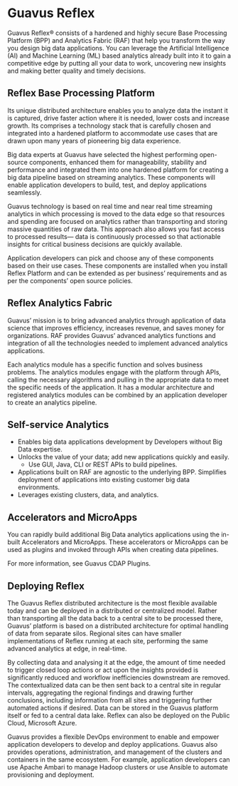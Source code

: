# Guavus Reflex

Guavus Reflex® consists of a hardened and highly secure Base Processing Platform (BPP) and Analytics Fabric (RAF) that help you transform the way you design big data applications. You can leverage the Artificial Intelligence (AI) and Machine Learning (ML) based analytics already built into it to gain a competitive edge by putting all your data to work, uncovering new insights and making better quality and timely decisions.

## Reflex Base Processing Platform

Its unique distributed architecture enables you to analyze data the instant it is captured, drive faster action where it is needed, lower costs and increase growth. Its comprises a technology stack that is carefully chosen and integrated into a hardened platform to accommodate use cases that are drawn upon many years of pioneering big data experience.

Big data experts at Guavus have selected the highest performing open-source components, enhanced them for manageability, stability and performance and integrated them into one hardened platform for creating a big data pipeline based on streaming analytics. These components will enable application developers to build, test, and deploy applications seamlessly.

Guavus technology is based on real time and near real time streaming analytics in which processing is moved to the data edge so that resources and spending are focused on analytics rather than transporting and storing massive quantities of raw data. This approach also allows you fast access to processed results— data is continuously processed so that actionable insights for critical business decisions are quickly available.

Application developers can pick and choose any of these components based on their use cases. These components are installed when you install Reflex Platform and can be extended as per business’ requirements and as per the components’ open source policies.

## Reflex Analytics Fabric

Guavus’ mission is to bring	advanced analytics through application of data science that improves efficiency, increases revenue, and saves money for organizations. RAF provides Guavus’ advanced analytics functions and integration of all the technologies needed to implement advanced analytics applications.

Each analytics module has a specific function and solves business problems. The analytics modules engage with the platform through APIs, calling the necessary algorithms and pulling in the appropriate data to meet the specific needs of the application. It has a modular architecture and registered analytics modules can be combined by an application developer to create an analytics pipeline.

## Self-service Analytics

* Enables big data applications development by Developers without Big Data expertise.
* Unlocks the value of your data; add new applications quickly and easily.
  * Use GUI, Java, CLI or REST APIs to build pipelines.
* Applications built on RAF are agnostic to the underlying BPP. Simplifies deployment of applications into existing customer big data environments.
* Leverages existing clusters, data, and analytics.

## Accelerators and MicroApps

You can rapidly build additional Big Data analytics applications using the in-built Accelerators and MicroApps. These accelerators or MicroApps can be used as plugins and invoked through APIs when creating data pipelines.

For more information, see Guavus CDAP Plugins.

## Deploying Reflex

The Guavus Reflex distributed architecture is the most flexible available today and can be deployed in a distributed or centralized model. Rather than transporting all the data back to a central site to be processed there, Guavus’ platform is based on a distributed architecture for optimal handling of data from separate silos. Regional sites can have smaller implementations of Reflex running at each site, performing the same advanced analytics at edge, in real-time.

By collecting data and analysing it at the edge, the amount of time needed to trigger closed loop actions or act upon the insights provided is significantly reduced and workflow inefficiencies downstream are removed.  The contextualized data can be then sent back to a central site in regular intervals, aggregating the regional findings and drawing further conclusions, including information from all sites and triggering further automated actions if desired. Data can be stored in the Guavus platform itself or fed to a central data lake. Reflex can also be deployed on the Public Cloud, Microsoft Azure.

Guavus provides a flexible DevOps environment to enable and empower application developers to develop and deploy applications. Guavus also provides operations, administration, and management of the clusters and containers in the same ecosystem. For example, application developers can use Apache Ambari to manage Hadoop clusters or use Ansible to automate provisioning and deployment.
